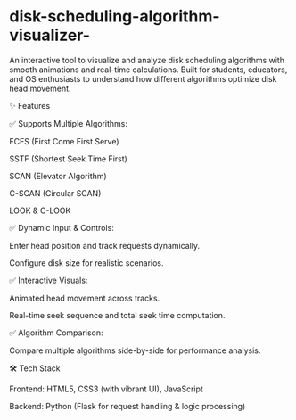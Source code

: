 # disk-scheduling-algorithm-visualizer-
An interactive tool to visualize and analyze disk scheduling algorithms with smooth animations and real-time calculations. Built for students, educators, and OS enthusiasts to understand how different algorithms optimize disk head movement.

✨ Features

✅ Supports Multiple Algorithms:

FCFS (First Come First Serve)

SSTF (Shortest Seek Time First)

SCAN (Elevator Algorithm)

C-SCAN (Circular SCAN)

LOOK & C-LOOK

✅ Dynamic Input & Controls:

Enter head position and track requests dynamically.

Configure disk size for realistic scenarios.

✅ Interactive Visuals:

Animated head movement across tracks.

Real-time seek sequence and total seek time computation.

✅ Algorithm Comparison:

Compare multiple algorithms side-by-side for performance analysis.

🛠 Tech Stack

Frontend: HTML5, CSS3 (with vibrant UI), JavaScript 

Backend: Python (Flask for request handling & logic processing)

